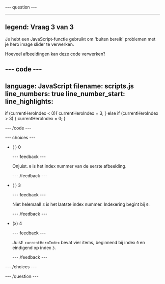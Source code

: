 --- question ---

---
legend: Vraag 3 van 3
---

Je hebt een JavaScript-functie gebruikt om 'buiten bereik' problemen met je hero image slider te verwerken.

Hoeveel afbeeldingen kan deze code verwerken?

--- code ---
---
language: JavaScript
filename: scripts.js
line_numbers: true
line_number_start: 
line_highlights: 
---

if (currentHeroIndex < 0){
  currentHeroIndex = 3;
} else if (currentHeroIndex > 3) {
  currentHeroIndex = 0;
}

--- /code ---

--- choices ---

- ( ) 0

  --- feedback ---

  Onjuist. `0` is het index nummer van de eerste afbeelding.

  --- /feedback ---

- ( ) 3

  --- feedback ---

  Niet helemaal! `3` is het laatste index nummer. Indexering begint bij `0`.

  --- /feedback ---

- (x) 4

  --- feedback ---

  Juist! `currentHeroIndex` bevat vier items, beginnend bij index `0` en eindigend op index `3`.

  --- /feedback ---

--- /choices ---

--- /question ---
